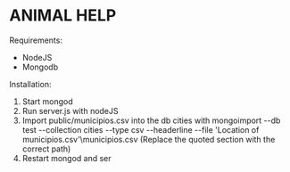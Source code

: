 ANIMAL HELP
==============================

Requirements:
- NodeJS
- Mongodb

Installation:
1. Start mongod
2. Run server.js with nodeJS
3. Import public/municipios.csv into the db cities with mongoimport --db test --collection cities --type csv --headerline --file 'Location of municipios.csv'\municipios.csv
(Replace the quoted section with the correct path)
4. Restart mongod and ser